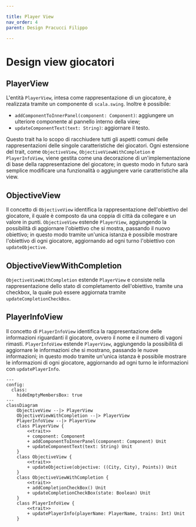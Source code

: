 ```yaml
---

title: Player View
nav_order: 4
parent: Design Pracucci Filippo

---
```


# Design view giocatori

## PlayerView

L'entità `PlayerView`, intesa come rappresentazione di un giocatore, è realizzata tramite un componente di
`scala.swing`. Inoltre è possibile:
- `addComponentToInnerPanel(component: Component)`: aggiungere un ulteriore componente al pannello interno della view;
- `updateComponentText(text: String)`: aggiornare il testo.

Questo trait ha lo scopo di racchiudere tutti gli aspetti comuni delle rappresentazioni delle singole caratteristiche
dei giocatori.
Ogni estensione del trait, come `ObjectiveView`, `ObjectiveViewWithCompletion` e `PlayerInfoView`, viene gestita come una
decorazione di un'implementazione di base della rappresentazione del giocatore; in questo modo in futuro sarà semplice
modificare una funzionalità o aggiungere varie caratteristiche alla view.

## ObjectiveView

Il concetto di `ObjectiveView` identifica la rappresentazione dell'obiettivo del giocatore, il quale è composto da una
coppia di città da collegare e un valore in punti. `ObjectiveView` estende `PlayerView`, aggiungendo la possibilità di
aggiornare l'obiettivo che si mostra, passando il nuovo obiettivo; in questo modo tramite un'unica istanza è possibile
mostrare l'obiettivo di ogni giocatore, aggiornando ad ogni turno l'obiettivo con `updateObjective`.

## ObjectiveViewWithCompletion

`ObjectiveViewWithCompletion` estende `PlayerView` e consiste nella rappresentazione dello stato di completamento
dell'obiettivo, tramite una checkbox, la quale può essere aggiornata tramite `updateCompletionCheckBox`.

## PlayerInfoView

Il concetto di `PlayerInfoView` identifica la rappresentazione delle informazioni riguardanti il giocatore, ovvero il
nome e il numero di vagoni rimasti. `PlayerInfoView` estende `PlayerView`, aggiungendo la possibilità di
aggiornare le informazioni che si mostrano, passando le nuove informazioni; in questo modo tramite un'unica istanza è
possibile mostrare le informazioni di ogni giocatore, aggiornando ad ogni turno le informazioni con `updatePlayerInfo`.

```mermaid
---
config:
  class:
    hideEmptyMembersBox: true
---
classDiagram
    ObjectiveView --|> PlayerView
    ObjectiveViewWithCompletion --|> PlayerView
    PlayerInfoView --|> PlayerView
    class PlayerView {
        <<trait>>
        + component: Component
        + addComponentToInnerPanel(component: Component) Unit
        + updateComponentText(text: String) Unit
    }
    class ObjectiveView {
        <<trait>>
        + updateObjective(objective: ((City, City), Points)) Unit
    }
    class ObjectiveViewWithCompletion {
        <<trait>>
        + addCompletionCheckBox() Unit
        + updateCompletionCheckBox(state: Boolean) Unit
    }
    class PlayerInfoView {
        <<trait>>
        + updatePlayerInfo(playerName: PlayerName, trains: Int) Unit
    }
```